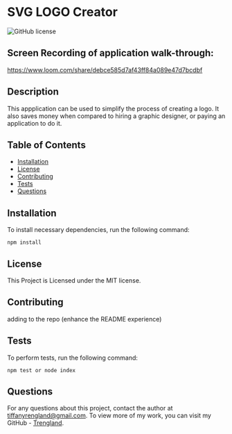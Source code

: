 # SVG LOGO Creator
![GitHub license](https://img.shields.io/badge/license-MIT-blue.svg)

## Screen Recording of application walk-through:
https://www.loom.com/share/debce585d7af43ff84a089e47d7bcdbf


## Description

This appplication can be used to simplify the process of creating a logo.
It also saves money when compared to hiring a graphic designer, or paying an application to do it.


## Table of Contents

* [Installation](#installation)
* [License](#license)
* [Contributing](#contributing)
* [Tests](#tests)
* [Questions](#questions)


## Installation

To install necessary dependencies, run the following command: 

```
npm install
```


## License
    
This Project is Licensed under the MIT license.


## Contributing

adding to the repo (enhance the README experience)


## Tests

To perform tests, run the following command:

```
npm test or node index
```


## Questions

For any questions about this project, contact the author at tiffanyrengland@gmail.com. 
To view more of my work, you can visit my GitHub - [Trengland](https://www.github.com/Trengland/).
